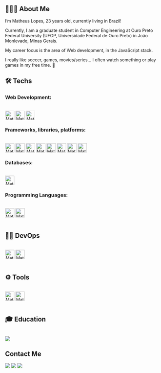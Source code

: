 ## 👨🏻‍💻 About Me

I’m Matheus Lopes, 23 years old, currently living in Brazil!

Currently, I am a graduate student in Computer Engineering at Ouro Preto Federal University (UFOP, Universidade Federal de Ouro Preto) in João Monlevade, Minas Gerais.

My career focus is the area of Web development, in the JavaScript stack.

I really like soccer, games, movies/series... I often watch something or play games in my free time. 🚀


<h2>🛠&nbsp;Techs</h2>
<h3>Web Development:</h3>
<div style="display: inline_block"><br>
  <img align="center" alt="Mat-HTML" height="30" src="https://img.shields.io/badge/html5-%23E34F26.svg?style=for-the-badge&logo=html5&logoColor=white">
  <img align="center" alt="Mat-CSS" height="30" src="https://img.shields.io/badge/css3-%231572B6.svg?style=for-the-badge&logo=css3&logoColor=white">
  <img align="center" alt="Mat-Js" height="30" src="https://img.shields.io/badge/javascript-%23323330.svg?style=for-the-badge&logo=javascript&logoColor=%23F7DF1E">
</div>

<h3>Frameworks, libraries, platforms:</h3>
<div style="display: inline_block"><br>
  <img align="center" alt="Mat-RJS" height="30" src="https://img.shields.io/badge/react-%2320232a.svg?style=for-the-badge&logo=react&logoColor=%2361DAFB">
  <img align="center" alt="Mat-STC" height="30" src="https://img.shields.io/badge/styled--components-DB7093?style=for-the-badge&logo=styled-components&logoColor=white">
  <img align="center" alt="Mat-NJS" height="30" src="https://img.shields.io/badge/node.js-6DA55F?style=for-the-badge&logo=node.js&logoColor=white">
  <img align="center" alt="Mat-YARN" height="30" src="https://img.shields.io/badge/yarn-%232C8EBB.svg?style=for-the-badge&logo=yarn&logoColor=white">
  <img align="center" alt="Mat-NPM" height="30" src="https://img.shields.io/badge/NPM-%23CB3837.svg?style=for-the-badge&logo=npm&logoColor=white">
  <img align="center" alt="Mat-SIO" height="30" src="https://img.shields.io/badge/Socket.io-black?style=for-the-badge&logo=socket.io&badgeColor=010101">
  <img align="center" alt="Mat-BS" height="30" src="https://img.shields.io/badge/bootstrap-%23563D7C.svg?style=for-the-badge&logo=bootstrap&logoColor=white">
  <img align="center" alt="Mat-INS" height="30" src="https://img.shields.io/badge/Insomnia-black?style=for-the-badge&logo=insomnia&logoColor=5849BE">

</div>

<h3>Databases:</h3>
<div style="display: inline_block"><br>
  <img align="center" alt="Mat-PGSQL" height="30" src="https://img.shields.io/badge/postgres-%23316192.svg?style=for-the-badge&logo=postgresql&logoColor=white">
</div>
  
  
<h3>Programming Languages:</h3>
<div style="display: inline_block"><br>
  <img align="center" alt="Mat-C" height="30" src="https://img.shields.io/badge/c-%2300599C.svg?style=for-the-badge&logo=c&logoColor=white">
  <img align="center" alt="Mat-Jv" height="30" src="https://img.shields.io/badge/java-%23ED8B00.svg?style=for-the-badge&logo=java&logoColor=white">  
</div>

<br>
<h2>🐱‍👤&nbsp;DevOps</h2>
<div style="display: inline_block"><br>
  <img align="center" alt="Mat-Git" height="30" src="https://img.shields.io/badge/git-%23F05033.svg?style=for-the-badge&logo=git&logoColor=white">
  <img align="center" alt="Mat-GitHub" height="30" src="https://img.shields.io/badge/github-%23121011.svg?style=for-the-badge&logo=github&logoColor=white">
</div>

<br>
<h2>⚙&nbsp;Tools</h2>
<div style="display: inline_block"><br>
  <img align="center" alt="Mat-VS" height="30" src="https://img.shields.io/badge/Visual%20Studio%20Code-0078d7.svg?style=for-the-badge&logo=visual-studio-code&logoColor=white">
  <img align="center" alt="Mat-FIG" height="30" src="https://img.shields.io/badge/figma-%23F24E1E.svg?style=for-the-badge&logo=figma&logoColor=white">
</div>

<br>
<h2>🎓&nbsp;Education</h2>
<div style="display: inline_block"><br>
  <a href="https://exercism.org/profiles/matheuslopesmdev" target="_blank"><img align="center" src="https://img.shields.io/badge/Exercism-009CAB?style=for-the-badge&logo=exercism&logoColor=white" target="_blank"></a>
</div>

 ## Contact Me 
 
 <div> 
    <a href="https://www.instagram.com/matheus.lpm/" target="_blank"><img src="https://img.shields.io/badge/-Instagram-%23E4405F?style=for-the-badge&logo=instagram&logoColor=white" target="_blank"></a>
    <a href = "mailto:matheus.lopesmdev@gmail.com"><img src="https://img.shields.io/badge/-Gmail-%23333?style=for-the-badge&logo=gmail&logoColor=white" target="_blank"></a>
    <a href="https://www.linkedin.com/in/matheus-lopes-441025231/" target="_blank"><img src="https://img.shields.io/badge/-LinkedIn-%230077B5?style=for-the-badge&logo=linkedin&logoColor=white" target="_blank"></a> 
 
##
 
</div>
